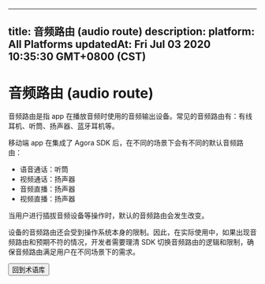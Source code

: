 
---
title: 音频路由 (audio route)
description: 
platform: All Platforms
updatedAt: Fri Jul 03 2020 10:35:30 GMT+0800 (CST)
---
# 音频路由 (audio route)
音频路由是指 app 在播放音频时使用的音频输出设备。常见的音频路由有：有线耳机、听筒、扬声器、蓝牙耳机等。

移动端 app 在集成了 Agora SDK 后，在不同的场景下会有不同的默认音频路由：

- 语音通话：听筒
- 视频通话：扬声器
- 音频直播：扬声器
- 视频直播：扬声器

当用户进行插拔音频设备等操作时，默认的音频路由会发生改变。

设备的音频路由还会受到操作系统本身的限制。因此，在实际使用中，如果出现音频路由和预期不符的情况，开发者需要理清 SDK 切换音频路由的逻辑和限制，确保音频路由满足用户在不同场景下的需求。

<a href="../../cn/Agora%20Platform/terms.md"><button>回到术语库</button></a>
